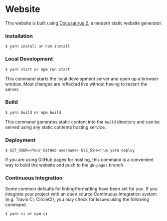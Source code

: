 # Website

This website is built using [Docusaurus 2](https://v2.docusaurus.io/), a modern static website generator.

### Installation

```
$ yarn install or npm install
```

### Local Development

```
$ yarn start or npm run start
```

This command starts the local development server and open up a browser window. Most changes are reflected live without having to restart the server.

### Build

```
$ yarn build or npm build
```

This command generates static content into the `build` directory and can be served using any static contents hosting service.

### Deployment

```
$ GIT_USER=<Your GitHub username> USE_SSH=true yarn deploy
```

If you are using GitHub pages for hosting, this command is a convenient way to build the website and push to the `gh-pages` branch.

### Continuous Integration

Some common defaults for linting/formatting have been set for you. If you integrate your project with an open source Continuous Integration system (e.g. Travis CI, CircleCI), you may check for issues using the following command.

```
$ yarn ci or npm ci
```
